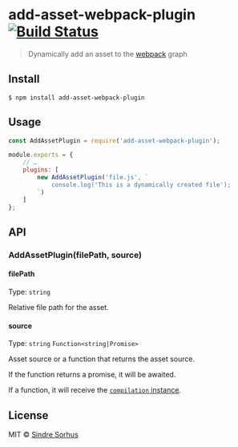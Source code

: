 # add-asset-webpack-plugin [![Build Status](https://travis-ci.org/sindresorhus/add-asset-webpack-plugin.svg?branch=master)](https://travis-ci.org/sindresorhus/add-asset-webpack-plugin)

> Dynamically add an asset to the [webpack](https://webpack.js.org) graph


## Install

```
$ npm install add-asset-webpack-plugin
```


## Usage

```js
const AddAssetPlugin = require('add-asset-webpack-plugin');

module.exports = {
	// …
	plugins: [
		new AddAssetPlugin('file.js', `
			console.log('This is a dynamically created file');
		`)
	]
};
```


## API

### AddAssetPlugin(filePath, source)

#### filePath

Type: `string`

Relative file path for the asset.

#### source

Type: `string` `Function<string|Promise>`

Asset source or a function that returns the asset source.

If the function returns a promise, it will be awaited.

If a function, it will receive the [`compilation` instance](https://webpack.js.org/api/compilation/).


## License

MIT © [Sindre Sorhus](https://sindresorhus.com)
